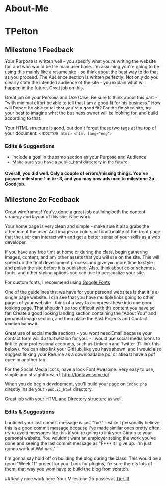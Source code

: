 # About-Me
# TPelton


## Milestone 1 Feedback
Your Purpose is written well - you specify what you're writing the website for, and who would be the main user base. I'm assuming you're going to be using this mainly like a resume site - so think about the best way to do that as you proceed.
The Audience section is written perfectly! Not only do you clearly state the intended audience of the site - you explain what will happen in the future. Great job on this. 

Great job on your Persona and Use Case. Be sure to think about this part - "with minimal effort be able to tell that I am a good fit for his business." How will Robert be able to tell that you're a good fit? For the finished site, try your best to imagine what the business owner will be looking for, and build according to that.

Your HTML structure is good, but don't forget these two tags at the top of your document: `<!DOCTYPE html> <html lang="eng">`


### Edits &amp; Suggestions 
- Include a goal in the same section as your Purpose and Audience
- Make sure you have a public_html directory in the future.



#### Overall, you did well. Only a couple of errors/missing things. You've passed milestone 1 in tier 3, and you may now advance to milestone 2a. Good job.



## Milestone 2&alpha; Feedback
Great wireframes! You've done a great job outlining both the content strategy and layout of this site. Nice work. 

Your home page is very clean and simple - make sure it also grabs the attention of the user. Add images or colors or functionality of the front page that the user can interact with and get a better sense of your skills as a web developer. 

If you have any free time at home or during the class, begin gathering images, content, and any other assets that you will use on the site. This will speed up the final development process and give you more time to style and polish the site before it is published. Also, think about color schemes, fonts, and other styling options you can use to personalize your site.

For custom fonts, I recommend using [Google Fonts](https://fonts.google.com/)

One of the guidelines that we have for your personal websites is that it is a single page website. I can see that you have multiple links going to other pages of your website - think of a way to compress these into one good looking page. That shouldn't be too difficult with the content you have so far. Create a good looking landing section containing the "About You" and personal image section, and then place the Past Projects and Contact section below it. 

Great use of social media sections - you wont need Email because your contact form will do that section for you. - I would use social media icons to link to your professional accounts, such as LinkedIn and Twitter (I'll link this below). You can also link your GitHub, like you have shown, and I would also suggest linking your Resume as a downloadable pdf or atleast have a pdf open in another tab.

For the Social Media icons, have a look Font Awesome. Very easy to use, simple and straightforward.
http://fontawesome.io/


When you do begin development, you'll build your page on `index.php` directly inside your `/public_html` directory.


Great job with your HTML and Directory structure as well. 



### Edits &amp; Suggestions
I noticed your last commit message is just "fix?" - while I personally believe this is a good commit message because I've made similar ones pretty often, try to avoid messages like this if you're going to link your Github to your personal website. You wouldn't want an employer seeing the work you've done and seeing the last commit message as "F*** it I give up. I'm just gonna work at Walmart."

I'm gonna say hold off on building the blog during the class. This would be a good "Week 11" project for you. Look for plugins, I'm sure there's lots of them, that way you wont have to build the blog from scratch. 



##Really nice work here. Your Milestone 2&alpha; passes at [Tier III](https://bootcamp-coders.cnm.edu/projects/personal/rubric/).
